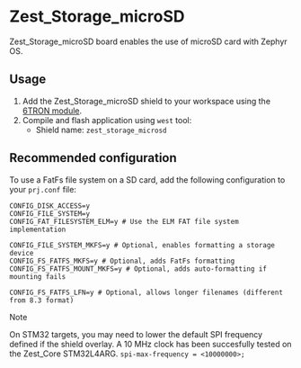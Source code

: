 # Zest_Storage_microSD

Zest_Storage_microSD board enables the use of microSD card with Zephyr OS.

## Usage

1. Add the Zest_Storage_microSD shield to your workspace using the [6TRON module](https://github.com/catie-aq/zephyr_6tron-manifest.git).
2. Compile and flash application using `west` tool:
   - Shield name: `zest_storage_microsd`

## Recommended configuration

To use a FatFs file system on a SD card, add the following configuration to your `prj.conf` file:

```Kconfig
CONFIG_DISK_ACCESS=y
CONFIG_FILE_SYSTEM=y
CONFIG_FAT_FILESYSTEM_ELM=y # Use the ELM FAT file system implementation

CONFIG_FILE_SYSTEM_MKFS=y # Optional, enables formatting a storage device
CONFIG_FS_FATFS_MKFS=y # Optional, adds FatFs formatting
CONFIG_FS_FATFS_MOUNT_MKFS=y # Optional, adds auto-formatting if mounting fails

CONFIG_FS_FATFS_LFN=y # Optional, allows longer filenames (different from 8.3 format)
```

> [!NOTE]
> On STM32 targets, you may need to lower the default SPI frequency defined if the shield overlay. A 10 MHz clock has been succesfully tested on the Zest_Core STM32L4ARG.
> `spi-max-frequency = <10000000>;`
